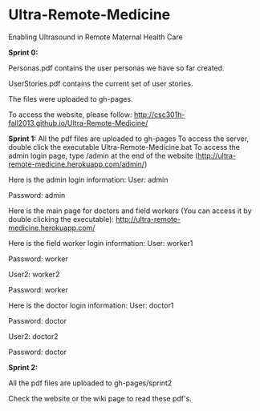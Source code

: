 **Ultra-Remote-Medicine**
=====================

Enabling Ultrasound in Remote Maternal Health Care

**Sprint 0:**

Personas.pdf contains the user personas we have so far created.

UserStories.pdf contains the current set of user stories.

The files were uploaded to gh-pages.

To access the website, please follow: http://csc301h-fall2013.github.io/Ultra-Remote-Medicine/

**Sprint 1:**
All the pdf files are uploaded to gh-pages
To access the server, double click the executable Ultra-Remote-Medicine.bat
To access the admin login page, type /admin at the end of the website (http://ultra-remote-medicine.herokuapp.com/admin/)

Here is the admin login information:
User: admin

Password: admin

Here is the main page for doctors and field workers (You can access it by double clicking the executable):
http://ultra-remote-medicine.herokuapp.com/

Here is the field worker login information:
User: worker1

Password: worker

User2: worker2

Password: worker

Here is the doctor login information:
User: doctor1

Password: doctor

User2: doctor2

Password: doctor

**Sprint 2:**

All the pdf files are uploaded to gh-pages/sprint2

Check the website or the wiki page to read these pdf's.
